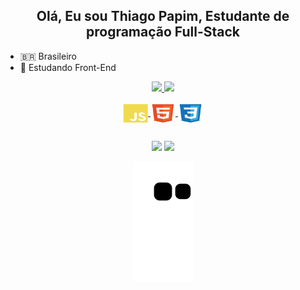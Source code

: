 <h2 style="text-align: center;"> Olá, Eu sou Thiago Papim, Estudante de programação <b>Full-Stack</b></h1>

- 🇧🇷 Brasileiro
- 🎒 Estudando Front-End

<div style="display: inline; text-align: center;">
  <div>
    <a href="https://github.com/thiago-papim">
      <img src="https://github-readme-stats.vercel.app/api?username=thiago-papim&show_icons=true&theme=dark"
        height="180em">
      <img src="https://github-readme-stats.vercel.app/api/top-langs/?username=thiago-papim&show_icons=true&theme=dark"
        height="180em">
  </div>
    
<div style="display: inline_block"><br>
  <img align="center" alt="Rafa-Js" height="30" width="40" src="https://raw.githubusercontent.com/devicons/devicon/master/icons/javascript/javascript-plain.svg">
  <img align="center" alt="Rafa-HTML" height="30" width="40" src="https://raw.githubusercontent.com/devicons/devicon/master/icons/html5/html5-original.svg">
  <img align="center" alt="Rafa-CSS" height="30" width="40" src="https://raw.githubusercontent.com/devicons/devicon/master/icons/css3/css3-original.svg">
</div>

 ##

<div> 
  <a href = "mailto:thiago-fourp@gmail.com"><img src="https://img.shields.io/badge/-Gmail-%23333?style=for-the-badge&logo=gmail&logoColor=white" target="_blank"></a>
  <a href="https://www.linkedin.com/in/thiago-papim-3b09b6252/" target="_blank"><img src="https://img.shields.io/badge/-LinkedIn-%230077B5?style=for-the-badge&logo=linkedin&logoColor=white" target="_blank"></a>
  
  ![Snake animation](https://github.com/thiago-papim/thiago-papim/blob/output/github-contribution-grid-snake.svg)
  
</div>

